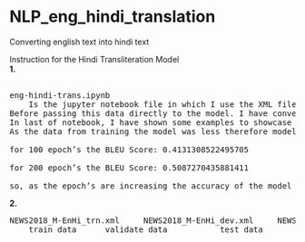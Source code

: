 # NLP_eng_hindi_translation
Converting english text into hindi text

Instruction for the Hindi Transliteration Model<br>
<b>1.</b>
<pre>

eng-hindi-trans.ipynb
	Is the jupyter notebook file in which I use the XML file for test, validate and training of data.
Before passing this data directly to the model. I have converted this xml file into the pandas data frame to ease the pre-processing.
In last of notebook, I have shown some examples to showcase the results.
As the data from training the model was less therefore model need to run for more epochs.

for 100 epoch’s the BLEU Score: 0.4131308522495705<br>
for 200 epoch’s the BLEU Score: 0.5087270435881411<br>
so, as the epoch’s are increasing the accuracy of the model is also increasing.
</pre>
<b>2.</b>
<pre>
NEWS2018_M-EnHi_trn.xml 	NEWS2018_M-EnHi_dev.xml  	NEWS2018_M-EnHi_tst.xml 
	train data 		validate data			test data

</pre>
